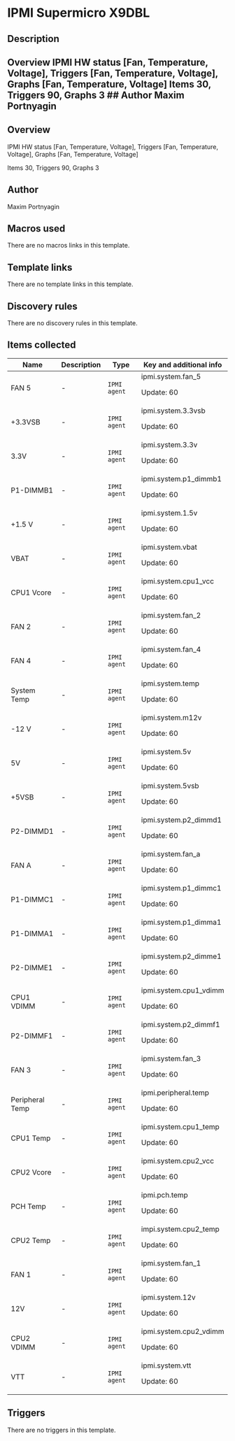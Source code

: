 # IPMI Supermicro X9DBL

## Description

## Overview IPMI HW status [Fan, Temperature, Voltage], Triggers [Fan, Temperature, Voltage], Graphs [Fan, Temperature, Voltage] Items 30, Triggers 90, Graphs 3 ## Author Maxim Portnyagin 

## Overview

IPMI HW status [Fan, Temperature, Voltage], Triggers [Fan, Temperature, Voltage], Graphs [Fan, Temperature, Voltage]


Items 30, Triggers 90, Graphs 3



## Author

Maxim Portnyagin

## Macros used

There are no macros links in this template.

## Template links

There are no template links in this template.

## Discovery rules

There are no discovery rules in this template.

## Items collected

|Name|Description|Type|Key and additional info|
|----|-----------|----|----|
|FAN 5|<p>-</p>|`IPMI agent`|ipmi.system.fan_5<p>Update: 60</p>|
|+3.3VSB|<p>-</p>|`IPMI agent`|ipmi.system.3.3vsb<p>Update: 60</p>|
|3.3V|<p>-</p>|`IPMI agent`|ipmi.system.3.3v<p>Update: 60</p>|
|P1-DIMMB1|<p>-</p>|`IPMI agent`|ipmi.system.p1_dimmb1<p>Update: 60</p>|
|+1.5 V|<p>-</p>|`IPMI agent`|ipmi.system.1.5v<p>Update: 60</p>|
|VBAT|<p>-</p>|`IPMI agent`|ipmi.system.vbat<p>Update: 60</p>|
|CPU1 Vcore|<p>-</p>|`IPMI agent`|ipmi.system.cpu1_vcc<p>Update: 60</p>|
|FAN 2|<p>-</p>|`IPMI agent`|ipmi.system.fan_2<p>Update: 60</p>|
|FAN 4|<p>-</p>|`IPMI agent`|ipmi.system.fan_4<p>Update: 60</p>|
|System Temp|<p>-</p>|`IPMI agent`|ipmi.system.temp<p>Update: 60</p>|
|-12 V|<p>-</p>|`IPMI agent`|ipmi.system.m12v<p>Update: 60</p>|
|5V|<p>-</p>|`IPMI agent`|ipmi.system.5v<p>Update: 60</p>|
|+5VSB|<p>-</p>|`IPMI agent`|ipmi.system.5vsb<p>Update: 60</p>|
|P2-DIMMD1|<p>-</p>|`IPMI agent`|ipmi.system.p2_dimmd1<p>Update: 60</p>|
|FAN A|<p>-</p>|`IPMI agent`|ipmi.system.fan_a<p>Update: 60</p>|
|P1-DIMMC1|<p>-</p>|`IPMI agent`|ipmi.system.p1_dimmc1<p>Update: 60</p>|
|P1-DIMMA1|<p>-</p>|`IPMI agent`|ipmi.system.p1_dimma1<p>Update: 60</p>|
|P2-DIMME1|<p>-</p>|`IPMI agent`|ipmi.system.p2_dimme1<p>Update: 60</p>|
|CPU1 VDIMM|<p>-</p>|`IPMI agent`|ipmi.system.cpu1_vdimm<p>Update: 60</p>|
|P2-DIMMF1|<p>-</p>|`IPMI agent`|ipmi.system.p2_dimmf1<p>Update: 60</p>|
|FAN 3|<p>-</p>|`IPMI agent`|ipmi.system.fan_3<p>Update: 60</p>|
|Peripheral Temp|<p>-</p>|`IPMI agent`|ipmi.peripheral.temp<p>Update: 60</p>|
|CPU1 Temp|<p>-</p>|`IPMI agent`|ipmi.system.cpu1_temp<p>Update: 60</p>|
|CPU2 Vcore|<p>-</p>|`IPMI agent`|ipmi.system.cpu2_vcc<p>Update: 60</p>|
|PCH Temp|<p>-</p>|`IPMI agent`|ipmi.pch.temp<p>Update: 60</p>|
|CPU2 Temp|<p>-</p>|`IPMI agent`|impi.system.cpu2_temp<p>Update: 60</p>|
|FAN 1|<p>-</p>|`IPMI agent`|ipmi.system.fan_1<p>Update: 60</p>|
|12V|<p>-</p>|`IPMI agent`|ipmi.system.12v<p>Update: 60</p>|
|CPU2 VDIMM|<p>-</p>|`IPMI agent`|ipmi.system.cpu2_vdimm<p>Update: 60</p>|
|VTT|<p>-</p>|`IPMI agent`|ipmi.system.vtt<p>Update: 60</p>|
## Triggers

There are no triggers in this template.

